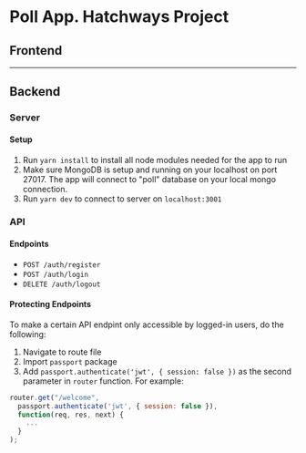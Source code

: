 # Poll App. Hatchways Project

## Frontend

___

## Backend
### Server
#### Setup
1. Run `yarn install` to install all node modules needed for the app to run
2. Make sure MongoDB is setup and running on your localhost on port 27017. The app will connect to "poll" database on your local mongo connection.
3. Run `yarn dev` to connect to server on `localhost:3001`

### API
#### Endpoints
- `POST /auth/register`
- `POST /auth/login`
- `DELETE /auth/logout`

#### Protecting Endpoints
To make a certain API endpint only accessible by logged-in users, do the following:
1. Navigate to route file
2. Import `passport` package
3. Add `passport.authenticate('jwt', { session: false })` as the second parameter in `router` function. For example:
```JavaScript
router.get("/welcome",
  passport.authenticate('jwt', { session: false }),
  function(req, res, next) {
    ...
  }
);
```